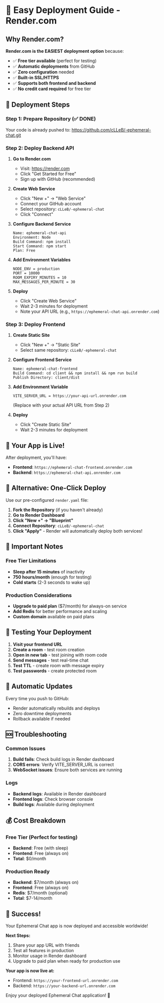# 🚀 Easy Deployment Guide - Render.com

## Why Render.com?
**Render.com is the EASIEST deployment option** because:
- ✅ **Free tier available** (perfect for testing)
- ✅ **Automatic deployments** from GitHub
- ✅ **Zero configuration** needed
- ✅ **Built-in SSL/HTTPS**
- ✅ **Supports both frontend and backend**
- ✅ **No credit card required** for free tier

## 🎯 Deployment Steps

### Step 1: Prepare Repository (✅ DONE)
Your code is already pushed to: https://github.com/cLLeB/-ephemeral-chat.git

### Step 2: Deploy Backend API

1. **Go to Render.com**
   - Visit: https://render.com
   - Click "Get Started for Free"
   - Sign up with GitHub (recommended)

2. **Create Web Service**
   - Click "New +" → "Web Service"
   - Connect your GitHub account
   - Select repository: `cLLeB/-ephemeral-chat`
   - Click "Connect"

3. **Configure Backend Service**
   ```
   Name: ephemeral-chat-api
   Environment: Node
   Build Command: npm install
   Start Command: npm start
   Plan: Free
   ```

4. **Add Environment Variables**
   ```
   NODE_ENV = production
   PORT = 10000
   ROOM_EXPIRY_MINUTES = 10
   MAX_MESSAGES_PER_MINUTE = 30
   ```

5. **Deploy**
   - Click "Create Web Service"
   - Wait 2-3 minutes for deployment
   - Note your API URL (e.g., `https://ephemeral-chat-api.onrender.com`)

### Step 3: Deploy Frontend

1. **Create Static Site**
   - Click "New +" → "Static Site"
   - Select same repository: `cLLeB/-ephemeral-chat`

2. **Configure Frontend Service**
   ```
   Name: ephemeral-chat-frontend
   Build Command: cd client && npm install && npm run build
   Publish Directory: client/dist
   ```

3. **Add Environment Variable**
   ```
   VITE_SERVER_URL = https://your-api-url.onrender.com
   ```
   (Replace with your actual API URL from Step 2)

4. **Deploy**
   - Click "Create Static Site"
   - Wait 2-3 minutes for deployment

## 🎉 Your App is Live!

After deployment, you'll have:
- **Frontend**: `https://ephemeral-chat-frontend.onrender.com`
- **Backend**: `https://ephemeral-chat-api.onrender.com`

## 🔧 Alternative: One-Click Deploy

Use our pre-configured `render.yaml` file:

1. **Fork the Repository** (if you haven't already)
2. **Go to Render Dashboard**
3. **Click "New +" → "Blueprint"**
4. **Connect Repository**: `cLLeB/-ephemeral-chat`
5. **Click "Apply"** - Render will automatically deploy both services!

## 🚨 Important Notes

### Free Tier Limitations
- **Sleep after 15 minutes** of inactivity
- **750 hours/month** (enough for testing)
- **Cold starts** (2-3 seconds to wake up)

### Production Considerations
- **Upgrade to paid plan** ($7/month) for always-on service
- **Add Redis** for better performance and scaling
- **Custom domain** available on paid plans

## 🧪 Testing Your Deployment

1. **Visit your frontend URL**
2. **Create a room** - test room creation
3. **Open in new tab** - test joining with room code
4. **Send messages** - test real-time chat
5. **Test TTL** - create room with message expiry
6. **Test passwords** - create protected room

## 🔄 Automatic Updates

Every time you push to GitHub:
- Render automatically rebuilds and deploys
- Zero downtime deployments
- Rollback available if needed

## 🆘 Troubleshooting

### Common Issues
1. **Build fails**: Check build logs in Render dashboard
2. **CORS errors**: Verify VITE_SERVER_URL is correct
3. **WebSocket issues**: Ensure both services are running

### Logs
- **Backend logs**: Available in Render dashboard
- **Frontend logs**: Check browser console
- **Build logs**: Available during deployment

## 💰 Cost Breakdown

### Free Tier (Perfect for testing)
- **Backend**: Free (with sleep)
- **Frontend**: Free (always on)
- **Total**: $0/month

### Production Ready
- **Backend**: $7/month (always on)
- **Frontend**: Free (always on)
- **Redis**: $7/month (optional)
- **Total**: $7-14/month

## 🎊 Success!

Your Ephemeral Chat app is now deployed and accessible worldwide! 

**Next Steps:**
1. Share your app URL with friends
2. Test all features in production
3. Monitor usage in Render dashboard
4. Upgrade to paid plan when ready for production use

**Your app is now live at:**
- Frontend: `https://your-frontend-url.onrender.com`
- Backend: `https://your-backend-url.onrender.com`

Enjoy your deployed Ephemeral Chat application! 🎉
